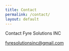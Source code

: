 ```yaml
---
title: Contact
permalink: /contact/
layout: default
---
```


Contact Fyre Solutions INC 

fyresolutionsinc@gmail.com
